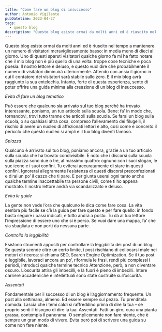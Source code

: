 ```yaml
---
title: "Come fare un blog di insuccesso"
author: Antonio Vigilante
pubDatetime: 2023-04-27
tags: 
  - questo blog
description: "Questo blog esiste ormai da molti anni ed è riuscito nel tempo a mantenere un numero di visitatori meravigliosamente basso: in media meno di dieci al giorno. Uno di questi sparuti visitatori qualche giorno fa mi ha fatto notare che il mio blog non è più quello di una volta: troppe cose tecniche e poca poesia..."
---
```


Questo blog esiste ormai da molti anni ed è riuscito nel tempo a mantenere un numero di visitatori meravigliosamente basso: in media meno di dieci al giorno. Uno di questi sparuti visitatori qualche giorno fa mi ha fatto notare che il mio blog non è più quello di una volta: troppe cose tecniche e poca poesia. Il nostro lettore è deluso, e questo vuol dire che probabilmente il numero di visitatori diminuirà ulteriormente. Attendo con ansia il giorno in cui il contatore dei visitatori sarà stabile sullo zero. E il mio blog avrà raggiunto la sua entelechia. Intanto, forte di questa esperienza, sento di poter offrire una guida minima alla creazione di un blog di insuccesso. 

_Evita di fare un blog tematico_

Può essere che qualcuno sia arrivato sul tuo blog perché ha trovato interessante, poniamo, un tuo articolo sulla scuola. Bene: fa’ in modo che, tornandovi, trovi tutto tranne che articoli sulla scuola. Se farai un blog sulla scuola, o su qualsiasi altra cosa, compreso l’allevamento dei filugelli, il rischio di avere un nucleo di affezionati lettori è alto, così come è concreto il pericolo che questo nucleo si ampli e il tuo blog diventi famoso.

_Spiazza_

Qualcuno è arrivato sul tuo blog, poniamo ancora, grazie a un tuo articolo sulla scuola che ha trovato condivisibile. È noto che i discorsi sulla scuola sulla piazza sono due o tre, al massimo quattro: ognuno con i suoi slogan, le sue icone e i suoi confini. Tu eviterai accuratamente di stare in questi confini. Ignorerai allegramente l’esistenza di questi discorsi preconfezionati e dirai un po’ il cazzo che ti pare. E per giunta userai ogni tanto anche qualche termine inaccettabile tra persone civili, come ti ho appena mostrato. Il nostro lettore andrà via scandalizzato e deluso.

_Evita le guide_

La gente non vede l’ora che qualcuno le dica come fare cosa. La vita sembra più facile se c’è la guida per fare questo e per fare quello: in fondo basta seguire i passi indicati, e tutto andrà a posto. Tu dà al tuo lettore l’impressione di essere uno che si è perso. Se vuoi dare una mappa, fa’ che sia sbagliata e non porti da nessuna parte.

_Controlla la leggibilità_

Esistono strumenti appositi per controllare la leggibilità dei post di un blog. Se questa scende oltre un certo limite, i post rischiano di collocarsi male nei motori di ricerca: si chiama SEO, Search Engine Optimization. Se il tuo post è leggibile, lavoraci ancora un po’, riformula le frasi, rendi più complessi i periodi, introduci qualche termine tecnico Attenzione, però, a non diventare oscuro. L’oscurità attira gli imbecilli, e là fuori è pieno di imbecilli. Intere carriere accademiche e intellettuali sono state costruite sull’oscurità.

_Assentati_

Fondamentale per il successo di un blog è l’aggiornamento frequente. Un post alla settimana, almeno. Ed essere sempre sul pezzo. Tu prenditela comoda. Lascia che i temi caldi si raffreddino prima di dire la tua – se proprio senti il bisogno di dire la tua. Assentati. Fatti un giro, cura una pianta grassa, contempla il panorama. O semplicemente non fare niente, che è sempre un gran modo di vivere. Evita però poi di scrivere una guida su come non fare niente.

